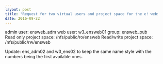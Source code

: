 ```yaml
---
layout: post
title: "Request for two virtual users and project space for the e! website at EBI."
date: 2016-09-22
---
```


admin user: ensweb_adm
web user: w3_ensweb01
group: ensweb_pub
Read only project space: /nfs/public/ro/ensweb
Read/write project space: /nfs/public/rw/ensweb

Update: ens_adm02 and w3_ens02 to keep the same name style with the numbers being the first available ones.

